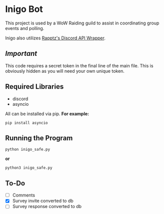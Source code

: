# Inigo Bot

This project is used by a WoW Raiding guild to assist in coordinating group events and polling.

Inigo also utilizes [Rapptz's Discord API Wrapper](https://github.com/Rapptz/discord.py).

## **_Important_**

This code requires a secret token in the final line of the main file. This is obviously hidden as you will need your own unique token.

## Required Libraries

* discord
* asyncio

All can be installed via pip.
**For example:**
```objc
pip install asyncio
```

## Running the Program

```objc
python inigo_safe.py
```

**or**

```objc
python3 inigo_safe.py
```

## To-Do

- [ ] Comments
- [x] Survey invite converted to db
- [ ] Survey response converted to db
